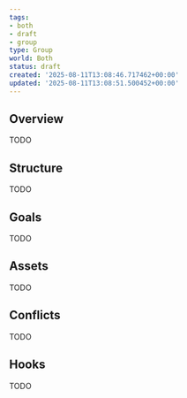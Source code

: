 ```yaml
---
tags:
- both
- draft
- group
type: Group
world: Both
status: draft
created: '2025-08-11T13:08:46.717462+00:00'
updated: '2025-08-11T13:08:51.500452+00:00'
---
```



## Overview

TODO
## Structure

TODO
## Goals

TODO
## Assets

TODO
## Conflicts

TODO
## Hooks

TODO
